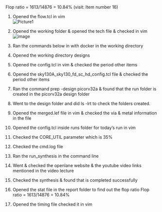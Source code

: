Flop ratio = 1613/14876 = 10.84% (visit: Item number 16)

1.	Opened the flow.tcl in vim   
 ![Picture1](https://github.com/user-attachments/assets/60418a76-bdcd-4bb6-ab9e-0e564d94a9e2)

2. Opened the working folder & opened the tech file & checked in vim ![image](https://github.com/user-attachments/assets/3a6006d5-f3e8-4466-ab70-82e1b63f70d7)

3. Ran the commands below in with docker in the working directory
4. Opened the working directory designs
5. Opened the config.tcl in vim & checked the period other items
6. Opened the sky130A_sky130_fd_sc_hd_config.tcl file & checked the period other items
7. Ran the command prep -design picorv32a & found that the run folder is created in the picorv32a design folder
8. Went to the design folder and did ls -lrt to check the folders created.
9. Opened the merged.lef file in vim & checked the via & metal information in the file
10. Opened the config.tcl inside runs folder for today’s run in vim
11. Checked the CORE_UTIL parameter which is 35%
12. Checked the cmd.log file
13. Ran the run_synthesis in the command line
14. Went & checked the openlane website & the youtube video links mentioned in the video lecture
15. Checked the synthesis & found that is completed successfully
16. Opened the stat file in the report folder to find out the flop ratio Flop ratio = 1613/14876 = 10.84%
17. Opened the timing file checked it in vim
  

